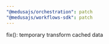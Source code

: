 ```yaml
---
"@medusajs/orchestration": patch
"@medusajs/workflows-sdk": patch
---
```


fix(): temporary transform cached data
